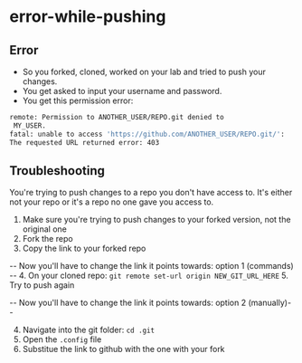 
# error-while-pushing

## Error

- So you forked, cloned, worked on your lab and tried to push your changes.
- You get asked to input your username and password.
- You get this permission error:

```bash
remote: Permission to ANOTHER_USER/REPO.git denied to
 MY_USER.
fatal: unable to access 'https://github.com/ANOTHER_USER/REPO.git/': 
The requested URL returned error: 403
```

## Troubleshooting

You're trying to push changes to a repo you don't have access to. It's either not your repo or it's a repo no one gave you access to.

1. Make sure you're trying to push changes to your forked version, not the original one
2. Fork the repo
3. Copy the link to your forked repo

-- Now you'll have to change the link it points towards: option 1 (commands) --
4. On your cloned repo: `git remote set-url origin NEW_GIT_URL_HERE` 
5. Try to push again

-- Now you'll have to change the link it points towards: option 2 (manually)--

4. Navigate into the git folder: `cd .git` 
5. Open the `.config` file
6. Substitue the link to github with the one with your fork